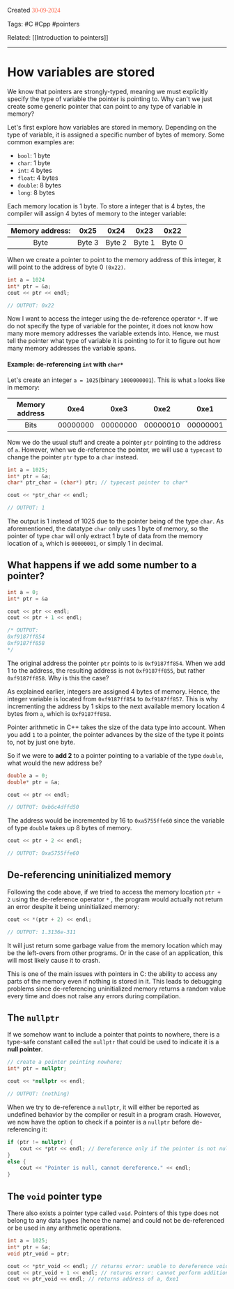 
Created <font style="color:tomato; font-family:Consolas;">30-09-2024</font>

Tags: #C #Cpp #pointers 

Related: [[Introduction to pointers]]

****

# How variables are stored

We know that pointers are strongly-typed, meaning we must explicitly specify the type of variable the pointer is pointing to. Why can't we just create some generic pointer that can point to any type of variable in memory?

Let's first explore how variables are stored in memory. Depending on the type of variable, it is assigned a specific number of bytes of memory. Some common examples are:

- `bool`: 1 byte
- `char`: 1 byte
- `int`: 4 bytes
- `float`: 4 bytes
- `double`: 8 bytes
- `long`: 8 bytes

Each memory location is 1 byte. To store a integer that is 4 bytes, the compiler will assign 4 bytes of memory to the integer variable:

| Memory address: |  0x25  |  0x24  |  0x23  |  0x22  |
|:---------------:|:------:|:------:|:------:|:------:|
|      Byte       | Byte 3 | Byte 2 | Byte 1 | Byte 0 |
When we create a pointer to point to the memory address of this integer, it will point to the address of byte 0 `(0x22)`.

````c++
int a = 1024
int* ptr = &a;
cout << ptr << endl;

// OUTPUT: 0x22
````

Now I want to access the integer using the de-reference operator `*`. If we do not specify the type of variable for the pointer, it does not know how many more memory addresses the variable extends into. Hence, we must tell the pointer what type of variable it is pointing to for it to figure out how many memory addresses the variable spans.

#### Example: de-referencing `int` with `char*`

Let's create an integer `a = 1025`(binary `1000000001`). This is what `a` looks like in memory:

| Memory address |   0xe4   |   0xe3   |   0xe2   |   0xe1   |
|:--------------:|:--------:|:--------:|:--------:|:--------:|
|      Bits      | 00000000 | 00000000 | 00000010 | 00000001 |
Now we do the usual stuff and create a pointer `ptr` pointing to the address of `a`. However, when we de-reference the pointer, we will use a `typecast` to change the pointer `ptr` type to a `char` instead.

````c++
int a = 1025;
int* ptr = &a;
char* ptr_char = (char*) ptr; // typecast pointer to char*

cout << *ptr_char << endl; 

// OUTPUT: 1
````

The output is 1 instead of 1025 due to the pointer being of the type `char`. As aforementioned, the datatype `char` only uses 1 byte of memory, so the pointer of type `char` will only extract 1 byte of data from the memory location of `a`, which is `00000001`, or simply 1 in decimal.


## What happens if we add some number to a pointer?

````c++
int a = 0;
int* ptr = &a

cout << ptr << endl;
cout << ptr + 1 << endl;

/* OUTPUT:
0xf9187ff854
0xf9187ff858
*/
````

The original address the pointer `ptr` points to is `0xf9187ff854`. When we add 1 to the address, the resulting address is not `0xf9187ff855`, but rather `0xf9187ff858`. Why is this the case?

As explained earlier, integers are assigned 4 bytes of memory. Hence, the integer variable is located from 
 `0xf9187ff854` to `0xf9187ff857`. This is why incrementing the address by 1 skips to the next available memory location 4 bytes from `a`, which is `0xf9187ff858`.

Pointer arithmetic in C++ takes the size of the data type into account. When you add `1` to a pointer, the pointer advances by the size of the type it points to, not by just one byte.

So if we were to **add 2** to a pointer pointing to a variable of the type `double`, what would the new address be?

````c++
double a = 0;
double* ptr = &a;

cout << ptr << endl;

// OUTPUT: 0xb6c4dffd50
````

The address would be incremented by 16 to `0xa5755ffe60` since the variable of type `double` takes up 8 bytes of memory.  

````c++
cout << ptr + 2 << endl;

// OUTPUT: 0xa5755ffe60
````


## De-referencing uninitialized memory

Following the code above, if we tried to access the memory location `ptr + 2` using the de-reference operator `*` , the program would actually not return an error despite it being uninitialized memory:

````c++
cout << *(ptr + 2) << endl;

// OUTPUT: 1.3136e-311
````

It will just return some garbage value from the memory location which may be the left-overs from other programs. Or in the case of an application, this will most likely cause it to crash. 

This is one of the main issues with pointers in C: the ability to access any parts of the memory even if nothing is stored in it. This leads to debugging problems since de-referencing uninitialized memory returns a random value every time and does not raise any errors during compilation.

## The `nullptr`

If we somehow want to include a pointer that points to nowhere, there is a type-safe constant called the `nullptr` that could be used to indicate it is a **null pointer**.

````c++
// create a pointer pointing nowhere;
int* ptr = nullptr;

cout << *nullptr << endl;

// OUTPUT: (nothing)
````

When we try to de-reference a `nullptr`, it will either be reported as undefined behavior by the compiler or result in a program crash. However, we now have the option to check if a pointer is a `nullptr` before de-referencing it:

````c++
if (ptr != nullptr) { 
	cout << *ptr << endl; // Dereference only if the pointer is not nullptr 
} 
else { 
	cout << "Pointer is null, cannot dereference." << endl; 
}
````


## The `void` pointer type

There also exists a pointer type called `void`. Pointers of this type does not belong to any data types (hence the name) and could not be de-referenced or be used in any arithmetic operations.

````c++
int a = 1025;
int* ptr = &a;
void ptr_void = ptr;

cout << *ptr_void << endl; // returns error: unable to dereference void ptr
cout << ptr_void + 1 << endl; // returns error: cannot perform addition
cout << ptr_void << endl; // returns address of a, 0xe1
````
